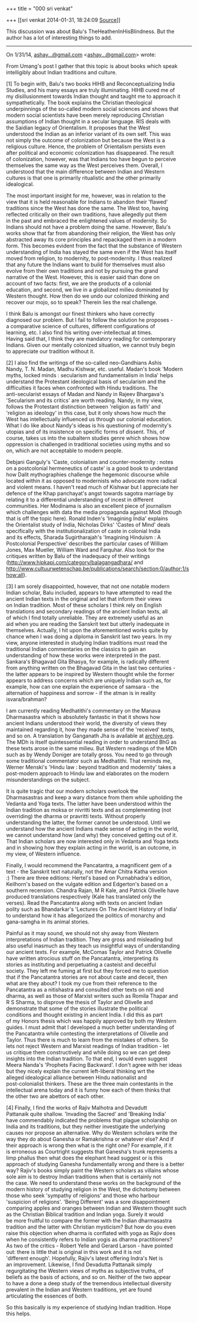 +++
title = "000 sri venkat"

+++
[[sri venkat	2014-01-31, 18:24:09 [Source](https://groups.google.com/g/samskrita/c/4lJxpOetB8c)]]



This discussion was about Balu's TheHeathenInHisBlindness. But the  
author has a lot of interesting things to add.  
  
----------------------------------------  
On 1/31/14, [ashay...@gmail.com]() \<[ashay...@gmail.com]()\> wrote:  
  
From Umang's post I gather that this topic is about books which speak  
intelligibly about Indian traditions and culture.  
  
  
\[1\] To begin with, Balu's two books HIHB and Reconceptualizing India  
Studies, and his many essays are truly illuminating. HIHB cured me of  
my disillusionment towards Indian thought and taught me to approach it  
sympathetically. The book explains the Christian theological  
underpinnings of the so-called modern social sciences and shows that  
modern social scientists have been merely reproducing Christian  
assumptions of Indian thought in a secular language. RIS deals with  
the Saidian legacy of Orientalism. It proposes that the West  
understood the Indian as an inferior variant of its own self. This was  
not simply the outcome of colonization but because the West is a  
religious culture. Hence, the problem of Orientalism persists even  
after political and economic colonization has disappeared. The result  
of colonization, however, was that Indians too have begun to perceive  
themselves the same way as the West perceives them. Overall, I  
understood that the main difference between Indian and Western  
cultures is that one is primarily ritualistic and the other primarily  
idealogical.  
  
  
The most important insight for me, however, was in relation to the  
view that it is held reasonable for Indians to abandon their 'flawed'  
traditions since the West has done the same. The West too, having  
reflected critically on their own traditions, have allegedly put them  
in the past and embraced the enlightened values of modernity. So  
Indians should not have a problem doing the same. However, Balu's  
works show that far from abandoning their religion, the West has only  
abstracted away its core principles and repackaged them in a modern  
form. This becomes evident from the fact that the substance of Western  
understanding of India has stayed the same even if the West has itself  
moved from religion, to modernity, to post-modernity. I thus realized  
that any future the Indians want to build for themselves must also  
evolve from their own traditions and not by pursuing the grand  
narrative of the West. However, this is easier said than done on  
account of two facts: first, we are the products of a colonial  
education, and second, we live in a globalized milieu dominated by  
Western thought. How then do we undo our colonized thinking and  
recover our mojo, so to speak? Therein lies the real challenge.  
  
  
I think Balu is amongst our finest thinkers who have correctly  
diagnosed our problem. But I fail to follow the solution he proposes -  
a comparative science of cultures, different configurations of  
learning, etc. I also find his writing over-intellectual at times.  
Having said that, I think they are mandatory reading for contemporary  
Indians. Given our mentally colonized situation, we cannot truly begin  
to appreciate our tradition without it.  
  
  
\[2\] I also find the writings of the so-called neo-Gandhians Ashis  
Nandy, T. N. Madan, Madhu Kishwar, etc. useful. Madan's book 'Modern  
myths, locked minds : secularism and fundamentalism in India' helps  
understand the Protestant ideological basis of secularism and the  
difficulties it faces when confronted with Hindu traditions. The  
anti-secularist essays of Madan and Nandy in Rajeev Bhargava's  
'Secularism and its critics' are worth reading. Nandy, in my view,  
follows the Protestant distinction between 'religion as faith' and  
'religion as ideology' in this case, but it only shows how much the  
West has intellectually influenced us through our colonial education.  
What I do like about Nandy's ideas is his questioning of modernity's  
utopias and of its insistence on specific forms of dissent. This, of  
course, takes us into the subaltern studies genre which shows how  
oppression is challenged in traditional societies using myths and so  
on, which are not acceptable to modern people.  
  
  
Debjani Ganguly's 'Caste, colonialism and counter-modernity : notes  
on a postcolonial hermeneutics of caste' is a good book to understand  
how Dalit mythographies challenge the hegemonic discourse while  
located within it as opposed to modernists who advocate more radical  
and violent means. I haven't read much of Kishwar but I appreciate her  
defence of the Khap panchayat's angst towards sagotra marriage by  
relating it to a differential understanding of incest in different  
communities. Her Modinama is also an excellent piece of journalism  
which challenges with data the media propaganda against Modi (though  
that is off the topic here). Ronald Inden's 'Imagining India' explains  
the Orientalist study of India, Nicholas Dirks' 'Castes of Mind' deals  
specifically with the institutionalization of caste in colonial India  
and its effects, Sharada Sugirtharajah's 'Imagining Hinduism : A  
Postcolonial Perspective' describes the particular cases of William  
Jones, Max Mueller, William Ward and Farquhar. Also look for the  
critiques written by Balu of the inadequacy of their writings  
(<http://www.hipkapi.com/category/balagangadhara/> and  
<http://www.cultuurwetenschap.be/publications/search/section:0/author:1/show:all>).  
  
  
\[3\] I am sorely disappointed, however, that not one notable modern  
Indian scholar, Balu included, appears to have attempted to read the  
ancient Indian texts in the original and let that inform their views  
on Indian tradition. Most of these scholars I think rely on English  
translations and secondary readings of the ancient Indian texts, all  
of which I find totally unreliable. They are extremely useful as an  
aid when you are reading the Sanskrit text but utterly inadequate in  
themselves. Actually, I hit upon the aforementioned works quite by  
chance when I was doing a diploma in Sanskrit last two years. In my  
view, anyone interested in studying Indian traditions must read the  
traditional Indian commentaries on the classics to gain an  
understanding of how these works were interpreted in the past.  
Sankara's Bhagavad Gita Bhasya, for example, is radically different  
from anything written on the Bhagavad Gita in the last two centuries -  
the latter appears to be inspired by Western thought while the former  
appears to address concerns which are uniquely Indian such as, for  
example, how can one explain the experience of samsara - the  
alternation of happiness and sorrow - if the atman is in reality  
isvara/brahman?  
  
  
I am currently reading Medhatithi's commentary on the Manava  
Dharmasastra which is absolutely fantastic in that it shows how  
ancient Indians understood their world, the diversity of views they  
maintained regarding it, how they made sense of the 'received' texts,  
and so on. A translation by Ganganath Jha is available at [archive.org](http://archive.org).  
The MDh is itself quintessential reading in order to understand BhG as  
these texts arose in the same milieu. But Western readings of the MDh  
such as by Wendy Doniger are totally gross. You need to go through  
some traditional commentator such as Medhatithi. That reminds me,  
Werner Menski's 'Hindu law : beyond tradition and modernity' takes a  
post-modern approach to Hindu law and elaborates on the modern  
misunderstandings on the subject.  
  
  
It is quite tragic that our modern scholars overlook the  
Dharmasastras and keep a wary distance from them while upholding the  
Vedanta and Yoga texts. The latter have been understood within the  
Indian tradition as moksa or nivritti texts and as complementing (not  
overriding) the dharma or pravritti texts. Without properly  
understanding the latter, the former cannot be understood. Until we  
understand how the ancient Indians made sense of acting in the world,  
we cannot understand how (and why) they conceived getting out of it.  
That Indian scholars are now interested only in Vedanta and Yoga texts  
and in showing how they explain acting in the world, is an outcome, in  
my view, of Western influence.  
  
  
Finally, I would recommend the Pancatantra, a magnificent gem of a  
text - the Sanskrit text naturally, not the Amar Chitra Katha version  
:) There are three editions: Hertel's based on Purnabhadra's edition,  
Keilhorn's based on the vulgate edition and Edgerton's based on a  
southern recension. Chandra Rajan, M R Kale, and Patrick Olivelle have  
produced translations respectively (Kale has translated only the  
verses). Read the Pancatantra along with texts on ancient Indian  
polity such as Bhandarkar's 'Lectures On The Ancient History of India'  
to understand how it has allegorized the politics of monarchy and  
gana-samgha in its animal stories.  
  
  
Painful as it may sound, we should not shy away from Western  
interpretations of Indian tradition. They are gross and misleading but  
also useful inasmuch as they teach us insightful ways of understanding  
our ancient texts. For example, McComas Taylor and Patrick Olivelle  
have written atrocious stuff on the Pancatantra, interpreting its  
stories as instituting and perpetuating a casteist and deceitful  
society. They left me fuming at first but they forced me to question  
that if the Pancatantra stories are not about caste and deceit, then  
what are they about? I took my cue from their reference to the  
Pancatantra as a nitishastra and consulted other texts on niti and  
dharma, as well as those of Marxist writers such as Romila Thapar and  
R S Sharma, to disprove the thesis of Taylor and Olivelle and  
demonstrate that some of the stories illustrate the political  
conditions and thought existing in ancient India. I did this as part  
of my Honors thesis which was happily approved by both my Western  
guides. I must admit that I developed a much better understanding of  
the Pancatantra while contesting the interpretations of Olivelle and  
Taylor. Thus there is much to learn from the mistakes of others. So  
lets not reject Western and Marxist readings of Indian tradition - let  
us critique them constructively and while doing so we can get deep  
insights into the Indian tradition. To that end, I would even suggest  
Meera Nanda's 'Prophets Facing Backward'. I don't agree with her ideas  
but they nicely explain the current left-liberal thinking wrt the  
alleged idealogical alliance between Hindu nationalist and  
post-colonialist thinkers. These are the three main contestants in the  
intellectual arena today and it is funny how each of them thinks that  
the other two are abettors of each other.  
  
  
\[4\] Finally, I find the works of Rajiv Malhotra and Devadutt  
Pattanaik quite shallow. 'Invading the Sacred' and 'Breaking India'  
have commendably indicated the problems that plague scholarship on  
India and its traditions, but they neither investigate the underlying  
causes nor propose an alternative. Why do Western scholars write the  
way they do about Ganesha or Ramakrishna or whatever else? And if  
their approach is wrong then what is the right one? For example, if it  
is erroneous as Courtright suggests that Ganesha's trunk represents a  
limp phallus then what does the elephant head suggest or is this  
approach of studying Ganesha fundamentally wrong and there is a better  
way? Rajiv's books simply paint the Western scholars as villains whose  
sole aim is to destroy Indian traditions when that is certainly not  
the case. We need to understand these works on the background of the  
modern history of studying religion in the West, the dichotomy between  
those who seek 'sympathy of religions' and those who harbour  
'suspicion of religions'. 'Being Different' was a sore disappointment  
comparing apples and oranges between Indian and Western thought such  
as the Christian Biblical tradition and Indian yoga. Surely it would  
be more fruitful to compare the former with the Indian dharmasastra  
tradition and the latter with Christian mysticism? But how do you even  
raise this objection when dharma is conflated with yoga as Rajiv does  
when he consistently refers to Indian yogis as dharma practitioners?  
As two of the critics - Robert Yelle and Gerard Larson - have pointed  
out: there is little that is original in this work and it is not  
'different enough'. Hopefully, Rajiv's latest offering Indra's Net is  
an improvement. Likewise, I find Devadutta Pattanaik simply  
regurgitating the Western views of myths as subjective truths, of  
beliefs as the basis of actions, and so on. Neither of the two appear  
to have a done a deep study of the tremendous intellectual diversity  
prevalent in the Indian and Western traditions, yet are found  
articulating the essences of both.  
  
So this basically is my experience of studying Indian tradition. Hope  
this helps.  


